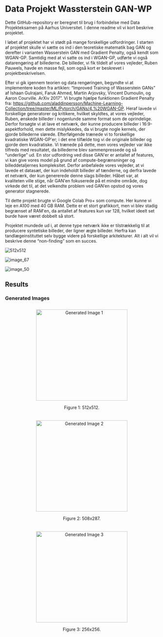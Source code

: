 # Data Projekt Wassterstein GAN-WP
Dette GitHub-repository er beregnet til brug i forbindelse med Data Projekteksamen på Aarhus Universitet. I denne readme vil vi kort beskrive projektet. 

I løbet af projektet har vi stødt på mange forskellige udfordringer. I starten af projektet skulle vi sætte os ind i den teoretiske matematik bag GAN og derefter i varianten Wasserstein GAN med Gradient Penalty, også kendt som WGAN-GP. Samtidig med at vi satte os ind i WGAN-GP, udførte vi også datarengøring af billederne. De billeder, vi fik tildelt af vores vejleder, Ruben Pauwels, havde en masse fejl, som også kort er beskrevet i projektbeskrivelsen.


Efter vi gik igennem teorien og data rengøringen, begyndte vi at implementere koden fra artiklen: “Improved Training of Wasserstein GANs” af Ishaan Gulrajani, Faruk Ahmed, Martin Arjovsky, Vincent Dumoulin, og Aaron Courville. ArXiv 2017”. Vi brugte hjælpe funktionen Gradient Penalty fra: https://github.com/aladdinpersson/Machine-Learning-Collection/tree/master/ML/Pytorch/GANs/4.%20WGAN-GP.
Heraf lavede vi forskellige generatorer og kritikere, hvilket skyldtes, at vores vejleder, Ruben, ønskede billeder i nogenlunde samme format som de oprindelige. Derfor forsøgte vi at lave et netværk, der kunne producere billeder i 16:9-aspektforhold, men dette mislykkedes, da vi brugte nogle kernels, der gjorde billederne slørede. Efterfølgende trænede vi to forskellige kvadratiske WGAN-GP'er; i det ene tilfælde tog vi de originale billeder og gjorde dem kvadratiske. Vi trænede på dette, men vores vejleder var ikke tilfreds med resultatet, da billederne blev sammenpressede og så “underlige” ud. En stor udfordring ved disse GAN'er er antallet af features, vi kan give vores model på grund af compute-begrænsninger og billeddetaljernes kompleksitet. Derfor anbefalede vores vejleder, at vi lavede et datasæt, der kun indeholdt billeder af tænderne, og derfra lavede et netværk, der kun genererede denne slags billeder. Håbet var, at kvaliteten ville stige, når GAN'en fokuserede på et mindre område, dog virkede det til, at det velkendte problem ved GAN’en opstod og vores generator stagnerede. 

Til dette projekt brugte vi Google Colab Pro+ som compute. Her kunne vi leje en A100 med 40 GB RAM. Dette er et stort grafikkort, men vi blev stadig begrænset af RAM'en, da antallet af features kun var 128, hvilket ideelt set burde have været dobbelt så stort. 

Projektet mundede ud i, at denne type netværk ikke er tilstrækkelig til at producere syntetiske billeder, der ligner ægte billeder. Herfra kan tandlægeinstituttet selv bygge videre på forskellige arkitekturer. Alt i alt vil vi beskrive denne “non-finding” som en succes.

![512x512](https://github.com/ViktorLaden/DataProjectGAN/assets/159600496/3cac0192-a8f3-42c3-a05f-28576d262b13)

![image_67](https://github.com/ViktorLaden/DataProjectGAN/assets/159600496/ec8afdf6-3215-47f2-b609-8ca2f3a26cf3)

![image_50](https://github.com/ViktorLaden/DataProjectGAN/assets/159600496/4bdf2d86-55c0-41b8-a1a9-431d2c55bc78)


## Results

### Generated Images

<div style="display: flex; justify-content: space-around; flex-wrap: wrap;">
  <div style="flex: 1; text-align: center; margin: 10px;">
    <img src="https://github.com/ViktorLaden/DataProjectGAN/assets/159600496/3cac0192-a8f3-42c3-a05f-28576d262b13" alt="Generated Image 1" width="300"/>
    <p>Figure 1: 512x512.</p>
  </div>
  <div style="flex: 1; text-align: center; margin: 10px;">
    <img src="https://github.com/ViktorLaden/DataProjectGAN/assets/159600496/ec8afdf6-3215-47f2-b609-8ca2f3a26cf3" alt="Generated Image 2" width="300"/>
    <p>Figure 2: 508x287.</p>
  </div>
  <div style="flex: 1; text-align: center; margin: 10px;">
    <img src="https://github.com/ViktorLaden/DataProjectGAN/assets/159600496/4bdf2d86-55c0-41b8-a1a9-431d2c55bc78" alt="Generated Image 3" width="300"/>
    <p>Figure 3: 256x256.</p>
  </div>
</div>













